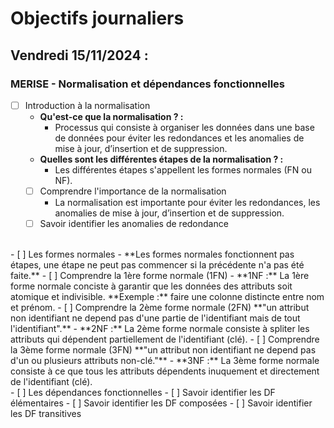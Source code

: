 # Objectifs journaliers

## Vendredi 15/11/2024 :

### MERISE - Normalisation et dépendances fonctionnelles

- [ ] Introduction à la normalisation
  - **Qu'est-ce que la normalisation ? :**
    - Processus qui consiste à organiser les données dans une base de données pour éviter les redondances et les anomalies de mise à jour, d’insertion et de suppression.
  - **Quelles sont les différentes étapes de la normalisation ? :**
    - Les différentes étapes s'appellent les formes normales (FN ou NF).
  - [ ] Comprendre l'importance de la normalisation
    - La normalisation est importante pour éviter les redondances, les anomalies de mise à jour, d’insertion et de suppression.
  - [ ] Savoir identifier les anomalies de redondance
<br>
- [ ] Les formes normales
  - **Les formes normales fonctionnent pas étapes, une étape ne peut pas commencer si la précédente n'a pas été faite.**
  - [ ] Comprendre la 1ère forme normale (1FN)
    - **1NF :** La 1ère forme normale conciste à garantir que les données des attributs soit atomique et indivisible.  
    **Exemple :** faire une colonne distincte entre nom et prénom.
  - [ ] Comprendre la 2ème forme normale (2FN)
  **"un attribut non identifiant ne depend pas d'une partie de l'identifiant mais de tout l'identifiant".**
    - **2NF :** La 2ème forme normale consiste à spliter les attributs qui dépendent partiellement de l'identifiant (clé). 
  - [ ] Comprendre la 3ème forme normale (3FN)
  **"un attribut non identifiant ne depend pas d'un ou plusieurs attributs non-clé."**  
    - **3NF :** La 3ème forme normale consiste à ce que tous les attributs dépendents inuquement et directement de l'identifiant (clé).
<br>
- [ ] Les dépendances fonctionnelles
  - [ ] Savoir identifier les DF élémentaires
  - [ ] Savoir identifier les DF composées
  - [ ] Savoir identifier les DF transitives

